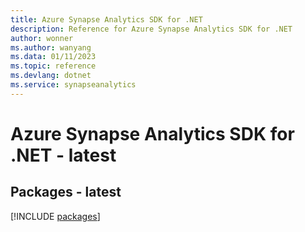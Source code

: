 ```yaml
---
title: Azure Synapse Analytics SDK for .NET
description: Reference for Azure Synapse Analytics SDK for .NET
author: wonner
ms.author: wanyang
ms.data: 01/11/2023
ms.topic: reference
ms.devlang: dotnet
ms.service: synapseanalytics
---
```

# Azure Synapse Analytics SDK for .NET - latest
## Packages - latest
[!INCLUDE [packages](synapse-analytics-index.md)]